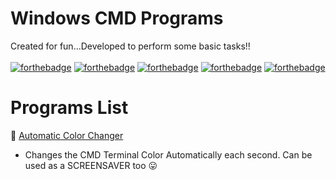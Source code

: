 # Windows CMD Programs
Created for fun...Developed to perform some basic tasks!! <br><br>
[![forthebadge](https://forthebadge.com/images/badges/built-with-love.svg)](#)
[![forthebadge](https://forthebadge.com/images/badges/makes-people-smile.svg)](#)
[![forthebadge](https://forthebadge.com/images/badges/powered-by-oxygen.svg)](#)
[![forthebadge](https://forthebadge.com/images/badges/winter-is-coming.svg)](#)
[![forthebadge](https://forthebadge.com/images/badges/ages-12.svg)](#)

# Programs List
🎀 [Automatic Color Changer](/ColorChanger.bat "Google's Homepage") 
+ Changes the CMD Terminal Color Automatically each second. Can be used as a SCREENSAVER too 😛
